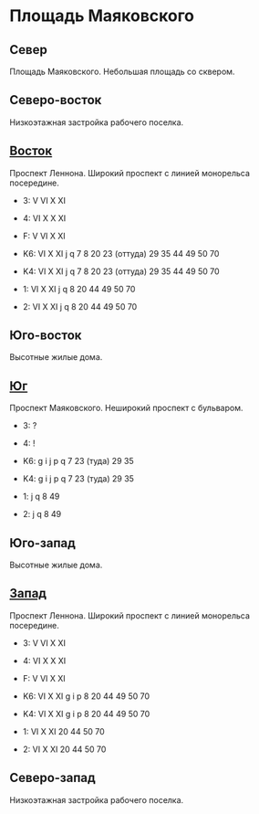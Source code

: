 # Площадь Маяковского

## Север

Площадь Маяковского.
Небольшая площадь со сквером.

## Северо-восток

Низкоэтажная застройка рабочего поселка.

## [Восток](./10560100.md)

Проспект Леннона.
Широкий проспект с линией монорельса посередине.

* 3:    V   VI  X   XI
* 4:    VI  X   X   XI
* F:    V   VI  X   XI

* K6:   VI  X   XI
        j   q
        7   8   20  23 (оттуда) 29  35  44  49  50  70
* K4:   VI  X   XI
        j   q
        7   8   20  23 (оттуда) 29  35  44  49  50  70
* 1:    VI  X   XI
        j   q
        8   20  44  49  50  70
* 2:    VI  X   XI
        j   q
        8   20  44  49  50  70

## Юго-восток

Высотные жилые дома.

## [Юг](./10555110.md)

Проспект Маяковского.
Неширокий проспект с бульваром.

* 3:    ?
* 4:    !

* K6:   g   i   j   p   q
        7   23 (туда)   29  35
* K4:   g   i   j   p   q
        7   23 (туда)   29  35
* 1:    j   q
        8   49
* 2:    j   q
        8   49

## Юго-запад

Высотные жилые дома.

## [Запад](./530090.md)

Проспект Леннона.
Широкий проспект с линией монорельса посередине.

* 3:    V   VI  X   XI
* 4:    VI  X   X   XI
* F:    V   VI  X   XI

* K6:   VI  X   XI
        g   i   p
        8   20  44  49  50  70
* K4:   VI  X   XI
        g   i   p
        8   20  44  49  50  70
* 1:    VI  X   XI
        20  44  50  70
* 2:    VI  X   XI
        20  44  50  70

## Северо-запад

Низкоэтажная застройка рабочего поселка.
